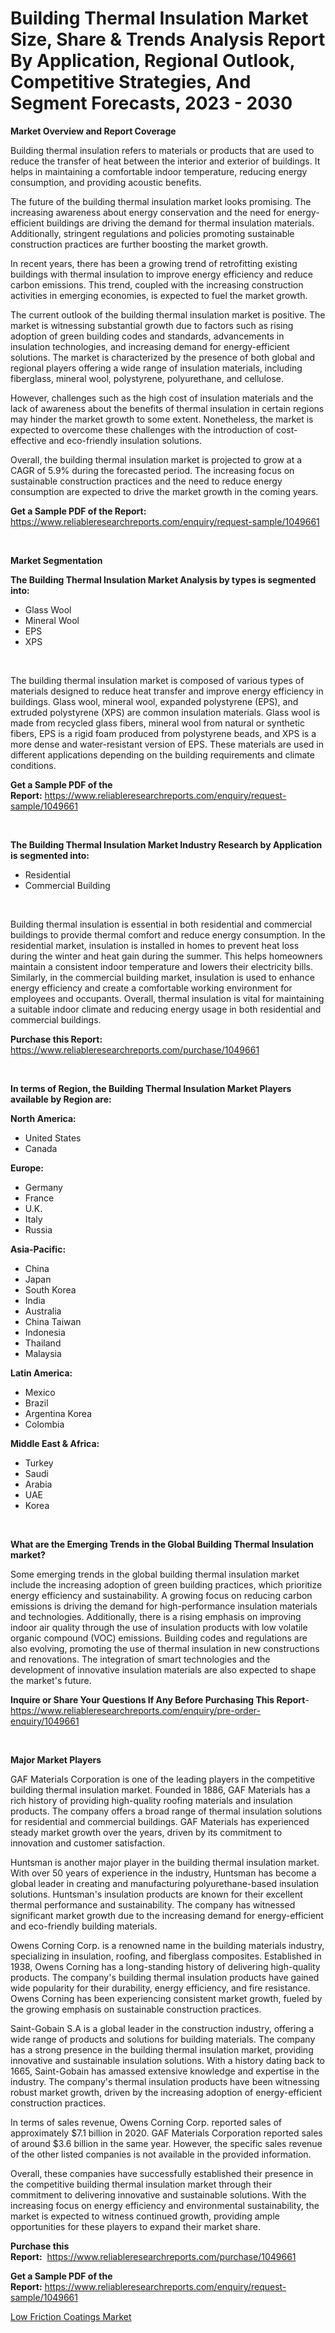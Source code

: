 <p><h1>Building Thermal Insulation Market Size, Share & Trends Analysis Report By Application, Regional Outlook, Competitive Strategies, And Segment Forecasts, 2023 - 2030</h1></p><p><strong>Market Overview and Report Coverage</strong></p>
<p><p>Building thermal insulation refers to materials or products that are used to reduce the transfer of heat between the interior and exterior of buildings. It helps in maintaining a comfortable indoor temperature, reducing energy consumption, and providing acoustic benefits.</p><p>The future of the building thermal insulation market looks promising. The increasing awareness about energy conservation and the need for energy-efficient buildings are driving the demand for thermal insulation materials. Additionally, stringent regulations and policies promoting sustainable construction practices are further boosting the market growth.</p><p>In recent years, there has been a growing trend of retrofitting existing buildings with thermal insulation to improve energy efficiency and reduce carbon emissions. This trend, coupled with the increasing construction activities in emerging economies, is expected to fuel the market growth.</p><p>The current outlook of the building thermal insulation market is positive. The market is witnessing substantial growth due to factors such as rising adoption of green building codes and standards, advancements in insulation technologies, and increasing demand for energy-efficient solutions. The market is characterized by the presence of both global and regional players offering a wide range of insulation materials, including fiberglass, mineral wool, polystyrene, polyurethane, and cellulose.</p><p>However, challenges such as the high cost of insulation materials and the lack of awareness about the benefits of thermal insulation in certain regions may hinder the market growth to some extent. Nonetheless, the market is expected to overcome these challenges with the introduction of cost-effective and eco-friendly insulation solutions.</p><p>Overall, the building thermal insulation market is projected to grow at a CAGR of 5.9% during the forecasted period. The increasing focus on sustainable construction practices and the need to reduce energy consumption are expected to drive the market growth in the coming years.</p></p>
<p><strong>Get a Sample PDF of the Report:</strong> <a href="https://www.reliableresearchreports.com/enquiry/request-sample/1049661">https://www.reliableresearchreports.com/enquiry/request-sample/1049661</a></p>
<p>&nbsp;</p>
<p><strong>Market Segmentation</strong></p>
<p><strong>The Building Thermal Insulation Market Analysis by types is segmented into:</strong></p>
<p><ul><li>Glass Wool</li><li>Mineral Wool</li><li>EPS</li><li>XPS</li></ul></p>
<p>&nbsp;</p>
<p><p>The building thermal insulation market is composed of various types of materials designed to reduce heat transfer and improve energy efficiency in buildings. Glass wool, mineral wool, expanded polystyrene (EPS), and extruded polystyrene (XPS) are common insulation materials. Glass wool is made from recycled glass fibers, mineral wool from natural or synthetic fibers, EPS is a rigid foam produced from polystyrene beads, and XPS is a more dense and water-resistant version of EPS. These materials are used in different applications depending on the building requirements and climate conditions.</p></p>
<p><strong>Get a Sample PDF of the Report:</strong>&nbsp;<a href="https://www.reliableresearchreports.com/enquiry/request-sample/1049661">https://www.reliableresearchreports.com/enquiry/request-sample/1049661</a></p>
<p>&nbsp;</p>
<p><strong>The Building Thermal Insulation Market Industry Research by Application is segmented into:</strong></p>
<p><ul><li>Residential</li><li>Commercial Building</li></ul></p>
<p>&nbsp;</p>
<p><p>Building thermal insulation is essential in both residential and commercial buildings to provide thermal comfort and reduce energy consumption. In the residential market, insulation is installed in homes to prevent heat loss during the winter and heat gain during the summer. This helps homeowners maintain a consistent indoor temperature and lowers their electricity bills. Similarly, in the commercial building market, insulation is used to enhance energy efficiency and create a comfortable working environment for employees and occupants. Overall, thermal insulation is vital for maintaining a suitable indoor climate and reducing energy usage in both residential and commercial buildings.</p></p>
<p><strong>Purchase this Report:</strong>&nbsp; <a href="https://www.reliableresearchreports.com/purchase/1049661">https://www.reliableresearchreports.com/purchase/1049661</a></p>
<p>&nbsp;</p>
<p><strong>In terms of Region, the Building Thermal Insulation Market Players available by Region are:</strong></p>
<p>
    <p> <strong> North America: </strong>
        <ul>
            <li>United States</li>
            <li>Canada</li>
        </ul>
        </p> 
    <p> <strong> Europe: </strong>
        <ul>
            <li>Germany</li>
            <li>France</li>
            <li>U.K.</li>
            <li>Italy</li>
            <li>Russia</li>
        </ul>
        </p> 
    <p> <strong> Asia-Pacific: </strong>
        <ul>
            <li>China</li>
            <li>Japan</li>
            <li>South Korea</li>
            <li>India</li>
            <li>Australia</li>
            <li>China Taiwan</li>
            <li>Indonesia</li>
            <li>Thailand</li>
            <li>Malaysia</li>
        </ul>
        </p> 
    <p> <strong> Latin America: </strong>
        <ul>
            <li>Mexico</li>
            <li>Brazil</li>
            <li>Argentina Korea</li>
            <li>Colombia</li>
        </ul>
        </p> 
    <p> <strong> Middle East & Africa: </strong>
        <ul>
            <li>Turkey</li>
            <li>Saudi</li>
            <li>Arabia</li>
            <li>UAE</li>
            <li>Korea</li>
        </ul>
    </p>
    </p>
<p>&nbsp;</p>
<p><strong>What are the Emerging Trends in the Global Building Thermal Insulation market?</strong></p>
<p><p>Some emerging trends in the global building thermal insulation market include the increasing adoption of green building practices, which prioritize energy efficiency and sustainability. A growing focus on reducing carbon emissions is driving the demand for high-performance insulation materials and technologies. Additionally, there is a rising emphasis on improving indoor air quality through the use of insulation products with low volatile organic compound (VOC) emissions. Building codes and regulations are also evolving, promoting the use of thermal insulation in new constructions and renovations. The integration of smart technologies and the development of innovative insulation materials are also expected to shape the market's future.</p></p>
<p><strong>Inquire or Share Your Questions If Any Before Purchasing This Report</strong>- <a href="https://www.reliableresearchreports.com/enquiry/pre-order-enquiry/1049661">https://www.reliableresearchreports.com/enquiry/pre-order-enquiry/1049661</a></p>
<p>&nbsp;</p>
<p><strong>Major Market Players</strong></p>
<p><p>GAF Materials Corporation is one of the leading players in the competitive building thermal insulation market. Founded in 1886, GAF Materials has a rich history of providing high-quality roofing materials and insulation products. The company offers a broad range of thermal insulation solutions for residential and commercial buildings. GAF Materials has experienced steady market growth over the years, driven by its commitment to innovation and customer satisfaction.</p><p>Huntsman is another major player in the building thermal insulation market. With over 50 years of experience in the industry, Huntsman has become a global leader in creating and manufacturing polyurethane-based insulation solutions. Huntsman's insulation products are known for their excellent thermal performance and sustainability. The company has witnessed significant market growth due to the increasing demand for energy-efficient and eco-friendly building materials.</p><p>Owens Corning Corp. is a renowned name in the building materials industry, specializing in insulation, roofing, and fiberglass composites. Established in 1938, Owens Corning has a long-standing history of delivering high-quality products. The company's building thermal insulation products have gained wide popularity for their durability, energy efficiency, and fire resistance. Owens Corning has been experiencing consistent market growth, fueled by the growing emphasis on sustainable construction practices.</p><p>Saint-Gobain S.A is a global leader in the construction industry, offering a wide range of products and solutions for building materials. The company has a strong presence in the building thermal insulation market, providing innovative and sustainable insulation solutions. With a history dating back to 1665, Saint-Gobain has amassed extensive knowledge and expertise in the industry. The company's thermal insulation products have been witnessing robust market growth, driven by the increasing adoption of energy-efficient construction practices.</p><p>In terms of sales revenue, Owens Corning Corp. reported sales of approximately $7.1 billion in 2020. GAF Materials Corporation reported sales of around $3.6 billion in the same year. However, the specific sales revenue of the other listed companies is not available in the provided information.</p><p>Overall, these companies have successfully established their presence in the competitive building thermal insulation market through their commitment to delivering innovative and sustainable solutions. With the increasing focus on energy efficiency and environmental sustainability, the market is expected to witness continued growth, providing ample opportunities for these players to expand their market share.</p></p>
<p><strong>Purchase this Report:</strong>&nbsp;&nbsp;<a href="https://www.reliableresearchreports.com/purchase/1049661">https://www.reliableresearchreports.com/purchase/1049661</a></p>
<p></p>
<p><strong>Get a Sample PDF of the Report:</strong>&nbsp;<a href="https://www.reliableresearchreports.com/enquiry/request-sample/1049661">https://www.reliableresearchreports.com/enquiry/request-sample/1049661</a></p>
<p><p><a href="https://github.com/NorbertYates/Market-Research-Report-List-2/blob/main/low-friction-coatings-market.md">Low Friction Coatings Market</a></p></p>